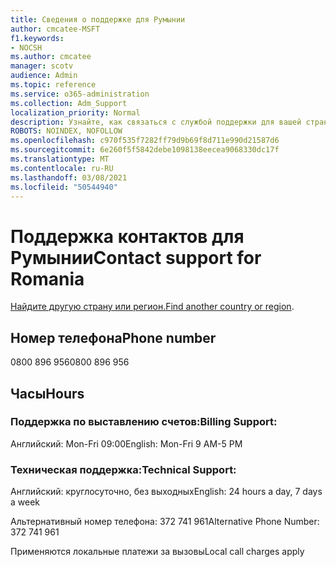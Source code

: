 ```yaml
---
title: Сведения о поддержке для Румынии
author: cmcatee-MSFT
f1.keywords:
- NOCSH
ms.author: cmcatee
manager: scotv
audience: Admin
ms.topic: reference
ms.service: o365-administration
ms.collection: Adm_Support
localization_priority: Normal
description: Узнайте, как связаться с службой поддержки для вашей страны или региона.
ROBOTS: NOINDEX, NOFOLLOW
ms.openlocfilehash: c970f535f7282ff79d9b69f8d711e990d21587d6
ms.sourcegitcommit: 6e260f5f5842debe1098138eecea9068330dc17f
ms.translationtype: MT
ms.contentlocale: ru-RU
ms.lasthandoff: 03/08/2021
ms.locfileid: "50544940"
---
```

# <a name="contact-support-for-romania"></a><span data-ttu-id="2bdf4-103">Поддержка контактов для Румынии</span><span class="sxs-lookup"><span data-stu-id="2bdf4-103">Contact support for Romania</span></span>

<span data-ttu-id="2bdf4-104">[Найдите другую страну или регион.](../contact-support-for-business-products.md)</span><span class="sxs-lookup"><span data-stu-id="2bdf4-104">[Find another country or region](../contact-support-for-business-products.md).</span></span>

## <a name="phone-number"></a><span data-ttu-id="2bdf4-105">Номер телефона</span><span class="sxs-lookup"><span data-stu-id="2bdf4-105">Phone number</span></span>
<span data-ttu-id="2bdf4-106">0800 896 956</span><span class="sxs-lookup"><span data-stu-id="2bdf4-106">0800 896 956</span></span>

## <a name="hours"></a><span data-ttu-id="2bdf4-107">Часы</span><span class="sxs-lookup"><span data-stu-id="2bdf4-107">Hours</span></span>
### <a name="billing-support"></a><span data-ttu-id="2bdf4-108">Поддержка по выставлению счетов:</span><span class="sxs-lookup"><span data-stu-id="2bdf4-108">Billing Support:</span></span>

<span data-ttu-id="2bdf4-109">Английский: Mon-Fri 09:00</span><span class="sxs-lookup"><span data-stu-id="2bdf4-109">English: Mon-Fri 9 AM-5 PM</span></span>

### <a name="technical-support"></a><span data-ttu-id="2bdf4-110">Техническая поддержка:</span><span class="sxs-lookup"><span data-stu-id="2bdf4-110">Technical Support:</span></span>

<span data-ttu-id="2bdf4-111">Английский: круглосуточно, без выходных</span><span class="sxs-lookup"><span data-stu-id="2bdf4-111">English: 24 hours a day, 7 days a week</span></span>

<span data-ttu-id="2bdf4-112">Альтернативный номер телефона: 372 741 961</span><span class="sxs-lookup"><span data-stu-id="2bdf4-112">Alternative Phone Number: 372 741 961</span></span>

<span data-ttu-id="2bdf4-113">Применяются локальные платежи за вызовы</span><span class="sxs-lookup"><span data-stu-id="2bdf4-113">Local call charges apply</span></span>
